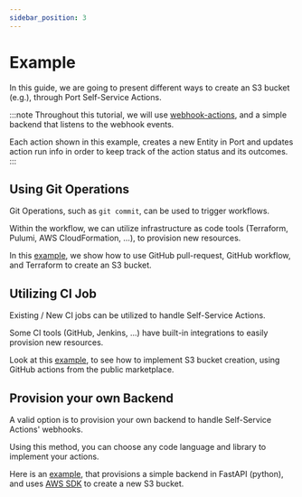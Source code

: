 ```yaml
---
sidebar_position: 3
---
```


# Example

In this guide, we are going to present different ways to create an S3 bucket (e.g.), through Port Self-Service Actions.

:::note
Throughout this tutorial, we will use [webhook-actions](../../../platform-overview/self-service-actions/port-execution-architecture/port-execution-webhook.md), and a simple backend that listens to the webhook events.

Each action shown in this example, creates a new Entity in Port and updates action run info in order to keep track of the action status and its outcomes.
:::

## Using Git Operations

Git Operations, such as `git commit`, can be used to trigger workflows.

Within the workflow, we can utilize infrastructure as code tools (Terraform, Pulumi, AWS CloudFormation, ...), to provision new resources.

In this [example](https://github.com/port-labs/port-action-runner-examples/tree/main/python/s3_bucket_creation/terraform_github_workflow/webhook), we show how to use GitHub pull-request, GitHub workflow, and Terraform to create an S3 bucket.

## Utilizing CI Job

Existing / New CI jobs can be utilized to handle Self-Service Actions.

Some CI tools (GitHub, Jenkins, ...) have built-in integrations to easily provision new resources.

Look at this [example](https://github.com/port-labs/port-action-runner-examples/tree/main/python/s3_bucket_creation/github_action/webhook), to see how to implement S3 bucket creation, using GitHub actions from the public marketplace.

## Provision your own Backend

A valid option is to provision your own backend to handle Self-Service Actions' webhooks.

Using this method, you can choose any code language and library to implement your actions.

Here is an [example](https://github.com/port-labs/port-action-runner-examples/tree/main/python/s3_bucket_creation/aws_sdk/webhook), that provisions a simple backend in FastAPI (python), and uses [AWS SDK](https://aws.amazon.com/sdk-for-python/) to create a new S3 bucket.
